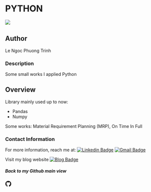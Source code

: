 # PYTHON

<img src="https://static1.makeuseofimages.com/wordpress/wp-content/uploads/2021/11/Python-and-code.jpg?q=50&fit=contain&w=1500&h=750&dpr=1.5"/>

## Author
Le Ngoc Phuong Trinh
### Description
Some small works I applied Python
## Overview

Library mainly used up to now:
- Pandas
- Numpy

Some works: Material Requirement Planning (MRP), On Time In Full

 ### Contact Information
 For more information, reach me at:
  [![Linkedin Badge](https://img.shields.io/badge/-LinkedIn-blue?style=flat&logo=Linkedin&logoColor=white)](https://www.linkedin.com/in/kayleetrinh99/) 
  [![Gmail Badge](https://img.shields.io/badge/-GMail-red?style=flat&logo=Gmail&logoColor=white)](mailto:lengocphuongtrinh.ftu2@gmail.com)
 
 Visit my blog website [![Blog Badge](https://img.shields.io/badge/-Blog-blue?style=flat&logo=Twitter&logoColor=white)](https://lnptchinchin.wixsite.com/chinchin)  

##### Back to my Github main view 
<a href="https://github.com/LeNgocPhuongTrinh">
  <img src="https://github.com/devicons/devicon/blob/master/icons/github/github-original.svg" width="20" height="20"> 
</a>
